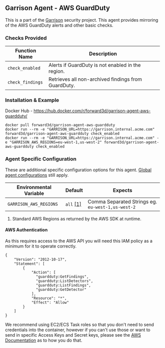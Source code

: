 Garrison Agent - AWS GuardDuty
--

This is a part of the [Garrison](https://github.com/forward3d/garrison) security project. This agent provides mirroring of the AWS GuardDuty alerts and other basic checks.

### Checks Provided

| Function Name | Description  |
| ------------- | ------------- |
| `check_enabled` | Alerts if GuardDuty is not enabled in the region. |
| `check_findings` | Retrieves all non-archived findings from GuardDuty. |

### Installation & Example

Docker Hub - https://hub.docker.com/r/forward3d/garrison-agent-aws-guardduty/

    docker pull forward3d/garrison-agent-aws-guardduty
    docker run --rm -e "GARRISON_URL=https://garrison.internal.acme.com" forward3d/garrison-agent-aws-guardduty check_enabled
    docker run --rm -e "GARRISON_URL=https://garrison.internal.acme.com" -e "GARRISON_AWS_REGIONS=eu-west-1,us-west-2" forward3d/garrison-agent-aws-guardduty check_enabled

### Agent Specific Configuration

These are additional specific configuration options for this agent. [Global agent configurations](https://github.com/forward3d/garrison#global-configuration-options) still apply.

| Environmental Variable  | Default | Expects |
| ------------- | ------------- | ------------- |
| `GARRISON_AWS_REGIONS` | `all` [[1]](#f1) | Comma Separated Strings eg. `eu-west-1,us-west-2` |

1. <span id="f2"></span> Standard AWS Regions as returned by the AWS SDK at runtime.

#### AWS Authentication

As this requires access to the AWS API you will need this IAM policy as a minimum for it to operate correctly.

    {
        "Version": "2012-10-17",
        "Statement": [
            {
                "Action": [
                  "guardduty:GetFindings",
                  "guardduty:ListDetectors",
                  "guardduty:ListFindings",
                  "guardduty:GetDetector"
                ],
                "Resource": "*",
                "Effect": "Allow"
            }
        ]
    }

We recommend using EC2/ECS Task roles so that you don't need to send credentials into the container, however if you can't use those or want to send in specific Access Keys and Secret keys, please see the [AWS Documentation](https://docs.aws.amazon.com/sdk-for-ruby/v3/developer-guide/setup-config.html#aws-ruby-sdk-credentials-environment) as to how you do that.
